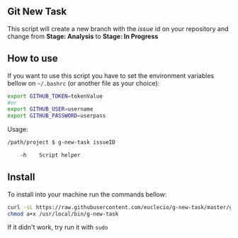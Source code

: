 Git New Task
------------

This script will create a new branch with the *issue* id on your repository and change from **Stage: Analysis** to **Stage: In Progress**

How to use
----------

If you want to use this script you have to set the environment variables bellow on `~/.bashrc` (or another file as your choice):
```sh
export GITHUB_TOKEN=tokenValue
#or
export GITHUB_USER=username
export GITHUB_PASSWORD=userpass
```

Usage:

```sh
/path/project $ g-new-task issueID

```

```sh
    -h    Script helper
```

Install
-------

To install into your machine run the commands bellow:

```sh
curl -sL https://raw.githubusercontent.com/euclecio/g-new-task/master/g-new-task.sh -o /usr/local/bin/g-new-task
chmod a+x /usr/local/bin/g-new-task
```
If it didn't work, try run it with `sudo`
